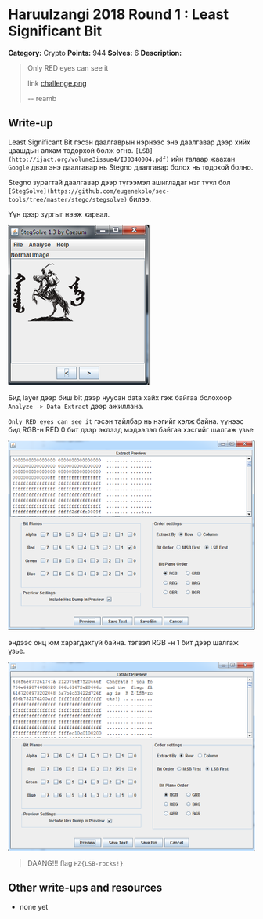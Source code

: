 # Haruulzangi 2018 Round 1 : Least Significant Bit

**Category:** Crypto
**Points:** 944
**Solves:** 6
**Description:**

>Only RED eyes can see it
>
>link [challenge.png](challenge.png)
>
>--
>reamb



## Write-up

 Least Significant Bit гэсэн даалгаврын нэрнээс энэ даалгавар дээр хийх цаашдын алхам тодорхой болж өгнө. `[LSB](http://ijact.org/volume3issue4/IJ0340004.pdf)` ийн талаар жаахан `Google` двэл энэ даалгавар нь Stegno даалгавар болох нь тодохой болно. 

Stegno зурагтай даалгавар дээр түгээмэл ашигладаг нэг түүл бол `[StegSolve](https://github.com/eugenekolo/sec-tools/tree/master/stego/stegsolve)` билээ. 


Үүн дээр зүргыг нээж харвал. 

![Stego](image.png)

Бид layer дээр биш bit дээр нуусан data хайх гэж байгаа болохоор `Analyze -> Data Extract` дээр ажиллана. 

`Only RED eyes can see it` гэсэн тайлбар нь нэгийг хэлж байна. үүнээс бид RGB-н RED 0 бит дээр эхлээд мэдээлэл байгаа хэсгийг шалгаж үзье


![Stego](image1.png)

эндээс онц юм харагдахгүй байна. тэгвэл RGB -н   1 бит дээр шалгаж үзье.

![Stego](image2.png)


>DAANG!!!  flag `HZ{LSB-rocks!}`

 ## Other write-ups and resources

* none yet

